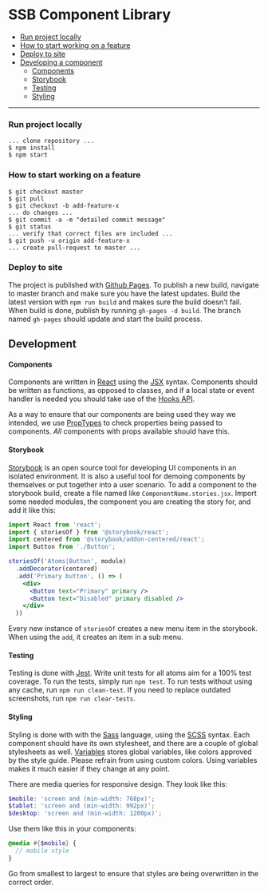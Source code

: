 # SSB Component Library

- [Run project locally](#run-project-locally)
- [How to start working on a feature](#how-to-start-working-on-a-feature)
- [Deploy to site](#deploy-to-site)
- [Developing a component](#developing-a-component)
    - [Components](#components)
    - [Storybook](#storybook)
    - [Testing](#testing)
    - [Styling](#styling)
----

### Run project locally
```
... clone repository ...
$ npm install
$ npm start
```

### How to start working on a feature
```
$ git checkout master
$ git pull
$ git checkout -b add-feature-x
... do changes ...
$ git commit -a -m "detailed commit message"
$ git status
... verify that correct files are included ...
$ git push -u origin add-feature-x
... create pull-request to master ...
```

### Deploy to site
The project is published with [Github Pages](https://pages.github.com/).
To publish a new build, navigate to master branch and make sure you have the latest updates. 
Build the latest version with `npm run build` and makes sure the build doesn't fail.
When build is done, publish by running `gh-pages -d build`. The branch named `gh-pages` should
update and start the build process. 

## Development

#### Components
Components are written in [React](https://reactjs.org/) using the [JSX](https://reactjs.org/docs/introducing-jsx.html) syntax.
Components should be written as functions, as opposed to classes, and if a local state or event handler is needed you should
take use of the [Hooks API](https://reactjs.org/docs/hooks-intro.html).

As a way to ensure that our components are being used they way we intended, we use [PropTypes](https://www.npmjs.com/package/prop-types)
to check properties being passed to components. _All_ components with props available should have this. 

#### Storybook
[Storybook](https://storybook.js.org/) is an open source tool for developing UI components in an isolated environment.
It is also a useful tool for demoing components by themselves or put together into a user scenario.
To add a component to the storybook build, create a file named like `ComponentName.stories.jsx`.
Import some needed modules, the component you are creating the story for, and add it like this:
```jsx harmony
import React from 'react';
import { storiesOf } from '@storybook/react';
import centered from '@storybook/addon-centered/react';
import Button from './Button';

storiesOf('Atoms|Button', module)
  .addDecorator(centered)
  .add('Primary button', () => (
    <div>
      <Button text="Primary" primary />
      <Button text="Disabled" primary disabled />
    </div>
  ))
```
Every new instance of `storiesOf` creates a new menu item in the storybook. When using the `add`, it creates an item in
a sub menu. 

#### Testing
Testing is done with [Jest](https://jestjs.io/en/). Write unit tests for all atoms aim for a 100% test coverage. 
To run the tests, simply run `npm test`. To run tests without using any cache, run `npm run clean-test`.
If you need to replace outdated screenshots, run `npm run clear-tests`.

#### Styling
Styling is done with with the [Sass](https://sass-lang.com/) language, using the 
[SCSS](https://sass-lang.com/documentation/syntax) syntax. Each component should have its own stylesheet, and there are 
a couple of global stylesheets as well. [Variables](./src/style/_variables.scss) stores global variables, like colors 
approved by the style guide. Please refrain from using custom colors. Using variables makes it much easier if they 
change at any point. 

There are media queries for responsive design. They look like this: 
```scss
$mobile: 'screen and (min-width: 768px)';
$tablet: 'screen and (min-width: 992px)';
$desktop: 'screen and (min-width: 1200px)';
```

Use them like this in your components: 
```scss
@media #{$mobile} {
  // mobile style
}
```
Go from smallest to largest to ensure that styles are being overwritten in the correct order. 
